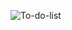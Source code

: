 ![To-do-list](https://github.com/Aravind7891/To-Do-List/assets/157308451/8c9122f9-37ca-4291-8ee9-5a1bb9c2af72)
